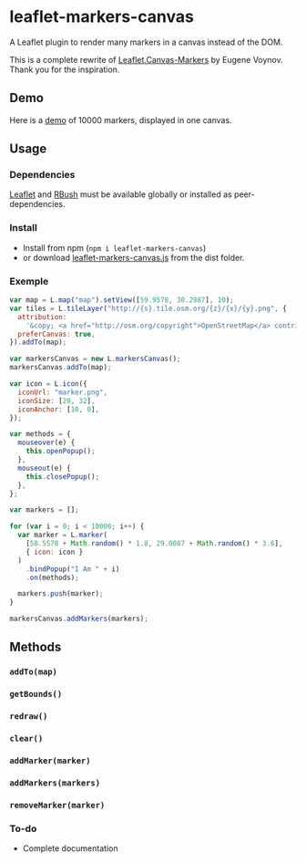 # leaflet-markers-canvas

A Leaflet plugin to render many markers in a canvas instead of the DOM.

This is a complete rewrite of [Leaflet.Canvas-Markers](https://github.com/eJuke/Leaflet.Canvas-Markers) by Eugene Voynov. Thank you for the inspiration.

## Demo

Here is a [demo](https://francoisromain.github.io/leaflet-markers-canvas/examples/) of 10000 markers, displayed in one canvas.

## Usage

### Dependencies

[Leaflet](https://leafletjs.com/) and [RBush](https://github.com/mourner/rbush) must be available globally or installed as peer-dependencies.

### Install

- Install from npm (`npm i leaflet-markers-canvas`)
- or download [leaflet-markers-canvas.js](https://github.com/francoisromain/leaflet-markers-canvas/blob/master/dist/leaflet-markers-canvas.js) from the dist folder.

### Exemple

```js
var map = L.map("map").setView([59.9578, 30.2987], 10);
var tiles = L.tileLayer("http://{s}.tile.osm.org/{z}/{x}/{y}.png", {
  attribution:
    '&copy; <a href="http://osm.org/copyright">OpenStreetMap</a> contributors',
  preferCanvas: true,
}).addTo(map);

var markersCanvas = new L.markersCanvas();
markersCanvas.addTo(map);

var icon = L.icon({
  iconUrl: "marker.png",
  iconSize: [20, 32],
  iconAnchor: [10, 0],
});

var methods = {
  mouseover(e) {
    this.openPopup();
  },
  mouseout(e) {
    this.closePopup();
  },
};

var markers = [];

for (var i = 0; i < 10000; i++) {
  var marker = L.marker(
    [58.5578 + Math.random() * 1.8, 29.0087 + Math.random() * 3.6],
    { icon: icon }
  )
    .bindPopup("I Am " + i)
    .on(methods);

  markers.push(marker);
}

markersCanvas.addMarkers(markers);
```

## Methods

### `addTo(map)`

### `getBounds()`

### `redraw()`

### `clear()`

### `addMarker(marker)`

### `addMarkers(markers)`

### `removeMarker(marker)`

### To-do

- Complete documentation
